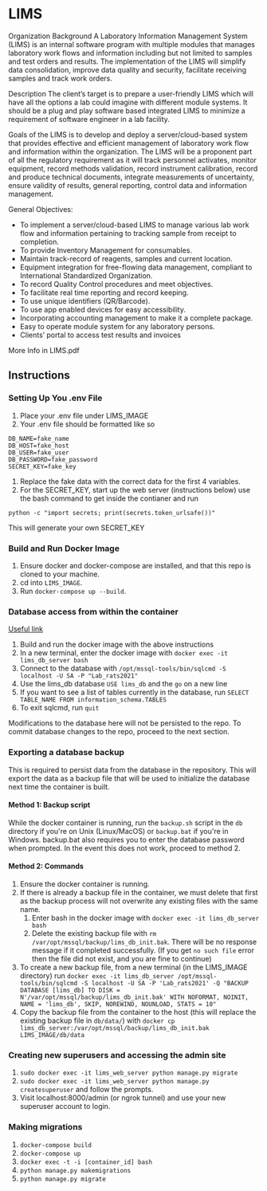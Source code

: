# LIMS

Organization Background
A Laboratory Information Management System (LIMS) is an internal software program with multiple modules that manages laboratory work flows and information including but not limited to samples and test orders and results. The implementation of the LIMS will simplify data consolidation, improve data quality and security, facilitate receiving samples and track work orders.

Description
The client’s target is to prepare a user-friendly LIMS which will have all the options a lab could imagine with different module systems. It should be a plug and play software based integrated LIMS to minimize a requirement of software engineer in a lab facility.

Goals of the LIMS is to develop and deploy a server/cloud-based system that provides effective and efficient management of laboratory work flow and information within the organization. The LIMS will be a proponent part of all the regulatory requirement as it will track personnel activates, monitor equipment, record methods validation, record instrument calibration, record and produce technical documents, integrate measurements of uncertainty, ensure validity of results, general reporting, control data and information management.

General Objectives:

- To implement a server/cloud-based LIMS to manage various lab work flow and information pertaining to tracking sample from receipt to completion.
- To provide Inventory Management for consumables.
- Maintain track-record of reagents, samples and current location.
- Equipment integration for free-flowing data management, compliant to International Standardized Organization.
- To record Quality Control procedures and meet objectives.
- To facilitate real time reporting and record keeping.
- To use unique identifiers (QR/Barcode).
- To use app enabled devices for easy accessibility.
- Incorporating accounting management to make it a complete package.
- Easy to operate module system for any laboratory persons.
- Clients’ portal to access test results and invoices

More Info in LIMS.pdf

## Instructions

### Setting Up You .env File

1. Place your .env file under LIMS_IMAGE
1. Your .env file should be formatted like so

```
DB_NAME=fake_name
DB_HOST=fake_host
DB_USER=fake_user
DB_PASSWORD=fake_password
SECRET_KEY=fake_key
```

1. Replace the fake data with the correct data for the first 4 variables.
1. For the SECRET_KEY, start up the web server (instructions below) use the bash command to get inside the contianer and run

```
python -c "import secrets; print(secrets.token_urlsafe())"
```

This will generate your own SECRET_KEY

### Build and Run Docker Image

1. Ensure docker and docker-compose are installed, and that this repo is cloned to your machine.
1. cd into `LIMS_IMAGE`.
1. Run `docker-compose up --build`.

### Database access from within the container

[Useful link](https://docs.microsoft.com/en-us/sql/linux/quickstart-install-connect-docker?view=sql-server-ver15&pivots=cs1-bash)

1. Build and run the docker image with the above instructions
2. In a new terminal, enter the docker image with `docker exec -it lims_db_server bash`
3. Connect to the database with `/opt/mssql-tools/bin/sqlcmd -S localhost -U SA -P "Lab_rats2021"`
4. Use the lims_db database `USE lims_db` and the `go` on a new line
5. If you want to see a list of tables currently in the database, run `SELECT TABLE_NAME FROM information_schema.TABLES`
6. To exit sqlcmd, run `quit`

Modifications to the database here will not be persisted to the repo. To commit database changes to the repo, proceed to the next section.

### Exporting a database backup

This is required to persist data from the database in the repository. This will export the data as a backup file that will be used to initialize the database next time the container is built.

#### Method 1: Backup script

While the docker container is running, run the `backup.sh` script in the `db` directory if you're on Unix (Linux/MacOS) or `backup.bat` if you're in Windows. backup.bat also requires you to enter the database password when prompted. In the event this does not work, proceed to method 2.

#### Method 2: Commands

1. Ensure the docker container is running.
2. If there is already a backup file in the container, we must delete that first as the backup process will not overwrite any existing files with the same name.
   1. Enter bash in the docker image with `docker exec -it lims_db_server bash`
   2. Delete the existing backup file with `rm /var/opt/mssql/backup/lims_db_init.bak`. There will be no response message if it completed successfully.
      (If you get `no such file` error then the file did not exist, and you are fine to continue)
3. To create a new backup file, from a new terminal (in the LIMS_IMAGE directory) run `docker exec -it lims_db_server /opt/mssql-tools/bin/sqlcmd -S localhost -U SA -P 'Lab_rats2021' -Q "BACKUP DATABASE [lims_db] TO DISK = N'/var/opt/mssql/backup/lims_db_init.bak' WITH NOFORMAT, NOINIT, NAME = 'lims_db', SKIP, NOREWIND, NOUNLOAD, STATS = 10"`
4. Copy the backup file from the container to the host (this will replace the existing backup file in `db/data/`) with `docker cp lims_db_server:/var/opt/mssql/backup/lims_db_init.bak LIMS_IMAGE/db/data`

### Creating new superusers and accessing the admin site

1. `sudo docker exec -it lims_web_server python manage.py migrate`
2. `sudo docker exec -it lims_web_server python manage.py createsuperuser` and follow the prompts.
3. Visit localhost:8000/admin (or ngrok tunnel) and use your new superuser account to login.

### Making migrations

1. `docker-compose build`
1. `docker-compose up`
1. `docker exec -t -i [container_id] bash`
1. `python manage.py makemigrations`
1. `python manage.py migrate`
